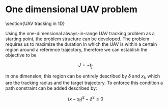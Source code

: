 # One dimensional UAV problem 

\section{UAV tracking in 1D}

Using the one-dimensional always-in-range UAV tracking problem as a starting point, the problem structure can be developed. The problem requires us to maximize the duration in which the UAV is within a certain region around a reference trajectory, therefore we can establish the objective to be 

$$ J = -t_f $$

In one dimension, this region can be entirely described by $\delta$ and $x_t$, which are the tracking radius and the target trajectory. To enforce this condition a path constraint can be added described by:

$$ (x - x_t)^2 - \delta^2 \leq 0$$


